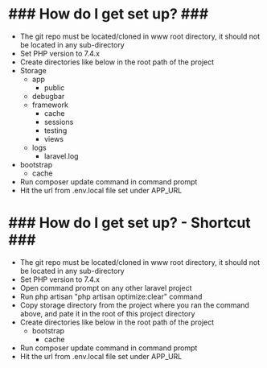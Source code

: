<h1>### How do I get set up? ### </h1>
<ul>
	<li> The git repo must be located/cloned in www root directory, it should not be located in any sub-directory</li>
	<li> Set PHP version to 7.4.x</li>
	<li> Create directories like below in the root path of the project</li>
		<li> Storage
			<ul>
				<li> app 
					<ul>
						<li> public</li>
					</ul>
				</li>
				<li>debugbar</li>
				<li> framework
					<ul>
						<li> cache </li>
						<li> sessions</li>
						<li> testing</li>
						<li> views</li>
					</ul>
				</li>
				<li> logs
					<ul>
						<li>	laravel.log</li>
					</ul>
				</li>
		</ul>
	</li>
			<li> bootstrap
				<ul>
					<li> cache</li>
				</ul>
			</li>		
	<li> Run composer update command in command prompt</li>
	<li> Hit the url from .env.local file set under APP_URL</li>
</ul>
<h1>### How do I get set up? - Shortcut ###</h1>
<ul>
	<li>The git repo must be located/cloned in www root directory, it should not be located in any sub-directory</li>
	<li>Set PHP version to 7.4.x</li>
	<li>Open command prompt on any other laravel project</li>
	<li>Run php artisan "php artisan optimize:clear" command</li>
	<li>Copy storage directory from the project where you ran the command above, and pate it in the root of this project directory</li>
	<li>Create directories like below in the root path of the project	
		<ul>
			<li>bootstrap
				<ul>
					<li>cache</li>
				</ul>
			</li>
		</ul>
	</li>
	<li>Run composer update command in command prompt</li>
	<li>Hit the url from .env.local file set under APP_URL</li>
</ul>